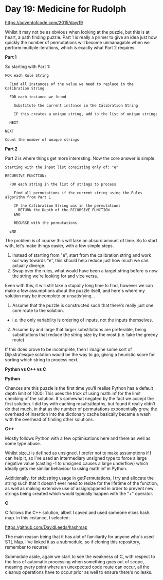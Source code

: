 # Day 19: Medicine for Rudolph

https://adventofcode.com/2015/day/19

Whilst it may not be as obvious when looking at the puzzle, but this is at heart, a path finding puzzle.  Part 1 is really a primer to give an idea just how quickly the number of permutations will become unmanagable when we perform multiple iterations, which is exactly what Part 2 requires.

**Part 1**

So starting with Part 1:

    FOR each Rule String
      
      Find all instances of the value we need to replace in the Calibration String
      
      FOR each instance we found
      
        Substitute the current instance in the Calibration String
        
        IF this creates a unique string, add to the list of unique strings
        
      NEXT
      
    NEXT

    Count the number of unique strings

**Part 2**

Part 2 is where things get more interesting.  Now the core answer is simple:

    Starting with the input list consisting only of: "e"

    RECURSIVE FUNCTION:

      FOR each string in the list of strings to process

        Find all permutations if the current string using the Rules algorithm from Part 1

        IF the Calibration String was in the permutations
          RETURN the Depth of the RECURSIVE FUNCTION
        END
        
        RECURSE with the permutations

      END

The problem is of course this will take an absurd amount of time.  So to start with, let's make things easier, with a few simple steps.

1. Instead of starting from "e", start from the calibration string and work our way towards "e", this should help reduce just how much we can actually diverge.
2. Swap over the rules, what would have been a target string before is now the string we're looking for and vice versa.

Even with this, it will still take a stupidly long time to find, however we can make a few assumptions about the puzzle itself, and here's where my solution may be incomplete or unsatisfying...

1. Assume that the puzzle is constructed such that there's really just one core route to the solution.
  - i.e. the only variability is ordering of inputs, not the inputs themselves.
2. Assume by and large that larger substitutions are preferable, being substitutions that reduce the string size by the most (i.e. take the greedy route)

If this does prove to be incomplete, then I imagine some sort of Dijkstra'esque solution would be the way to go, giving a heuristic score for sorting which string to process next.

**Python vs C++ vs C**

**Python**

Chances are this puzzle is the first time you'll realise Python has a default depth limit of 1000!  This uses the trick of using math.inf for the limit checking of the solution.  It's somewhat negated by the fact we accept the first solution.  I did toy with caching results/depths, but found it really didn't do that much, in that as the number of permutations exponentially grew, the overhead of insertion into the dictionary cache basically became a wash with the overhead of finding other solutions.

**C++**

Mostly follows Python with a few optimisations here and there as well as some type abuse.

Whilst size_t is defined as unsigned, I prefer not to make assumptions if I can help it, so I've used an intermediary unsigned type to force a large negative value (casting -1 to unsigned causes a large underflow) which ideally gets me similar behaviour to using math.inf in Python.

Additionally, for std::string usage in getPermutations, I try and allocate the string such that it doesn't ever need to resize for the lifetime of the function, as well as making extensive use of assign/append in order to prevent new strings being created which would typically happen with the "+" operator.

**C**

C follows the C++ solution, albeit I caved and used someone elses hash map.  In this instance, I selected:

https://github.com/DavidLeeds/hashmap

The main reason being that it has alot of familiarity for anyone who's used STL Map.  I've linked it as a submodule, so if cloning this repository, remember to recurse!

Submodule aside, again we start to see the weakness of C, with respect to the loss of automatic processing when something goes out of scope, meaning every point where an unexpected code route can occur, all the cleanup operations have to occur prior as well to ensure there's no leaks.
